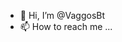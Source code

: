 - 👋 Hi, I’m @VaggosBt 
- 📫 How to reach me ...

<!---
VaggosBt/VaggosBt is a ✨ special ✨ repository because its `README.md` (this file) appears on your GitHub profile.
You can click the Preview link to take a look at your changes.
--->
